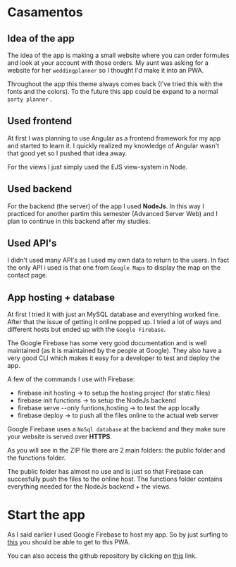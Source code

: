 

# Casamentos

## Idea of the app

The idea of the app is making a small website where you can order formules and look at your account with those orders. My aunt was asking for a website for her `weddingplanner` so I thought I'd make it into an PWA.

Throughout the app this theme always comes back (I've tried this with the fonts and the colors). To the future this app could be expand to a normal `party planner` .

## Used frontend

At first I was planning to use Angular as a frontend framework for my app and started to learn it. I quickly realized my knowledge of Angular wasn't that good yet so I pushed that idea away.

For the views I just simply used the EJS view-system in Node.

## Used backend

For the backend (the server) of the app I used **NodeJs**. In this way I practiced for another partim this semester (Advanced Server Web) and I plan to continue in this backend after my studies. 

## Used API's 

I didn't used many API's as I used my own data to return to the users. In fact the only API i used is that one from `Google Maps` to display the map on the contact page.

## App hosting  + database

At first I tried it with just an MySQL database and everything worked fine. After that the issue of getting it online popped up. I tried a lot of ways and different hosts but ended up with the `Google Firebase`.

The Google Firebase has some very good documentation and is well maintained (as it is maintained by the people at Google). They also have a very good CLI which makes it easy for a developer to test and deploy the app.

A few of the commands I use with Firebase:
* firebase init hosting -> to setup the hosting project (for static files)
* firebase init functions -> to setup the NodeJs backend
* firebase serve --only funtions,hosting -> to test the app locally
* firebase deploy -> to push all the files online to the actual web server

Google Firebase uses a `NoSql database` at the backend and they make sure your website is served over **HTTPS**.

As you will see in the ZIP file there are 2 main folders: the public folder and the functions folder.

The public folder has almost no use and is just so that Firebase can succesfully push the files to the online host. The functions folder contains everything needed for the NodeJs backend + the views.

# Start the app

As I said earlier I used Google Firebase to host my app.
So by just surfing to [this](https://casamentos-16f05.firebaseapp.com/) you should be able to get to this PWA. 

You can also access the github repository by clicking on [this](https://github.com/LanszweertStephen/Casamentos) link.
